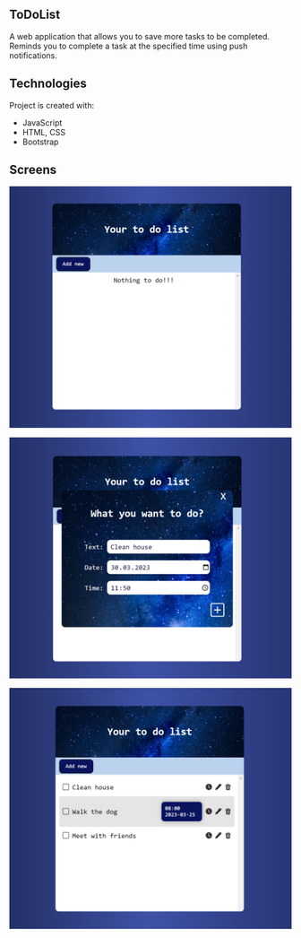 ## ToDoList
A web application that allows you to save more tasks to be completed. Reminds you to complete a task at the specified time using push notifications.

## Technologies
Project is created with:
* JavaScript
* HTML, CSS
* Bootstrap

## Screens

![](https://github.com/IzabelaSojka/todolist/blob/master/png/Screenshot_21.png)

![](https://github.com/IzabelaSojka/todolist/blob/master/png/Screenshot_22.png)

![](https://github.com/IzabelaSojka/todolist/blob/master/png/Screenshot_23.png)
